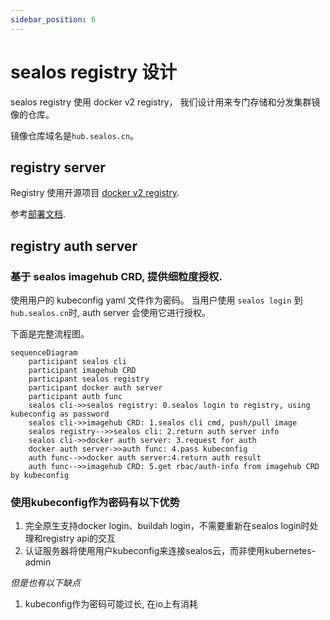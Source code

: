 ```yaml
---
sidebar_position: 6
---
```


# sealos registry 设计

sealos registry 使用 docker v2 registry， 我们设计用来专门存储和分发集群镜像的仓库。

镜像仓库域名是`hub.sealos.cn`。

## registry server

Registry 使用开源项目 [docker v2 registry](https://github.com/distribution/distribution).

参考[部署文档](https://github.com/labring/sealos/blob/main/deploy/registry/README.md).

## registry auth server

### 基于 sealos imagehub CRD, 提供细粒度授权.

使用用户的 kubeconfig yaml 文件作为密码。 当用户使用 `sealos login` 到 `hub.sealos.cn`时, auth server 会使用它进行授权。

下面是完整流程图。

```mermaid
sequenceDiagram
    participant sealos cli
    participant imagehub CRD
    participant sealos registry
    participant docker auth server
    participant auth func
    sealos cli->>sealos registry: 0.sealos login to registry, using kubeconfig as password
    sealos cli->>imagehub CRD: 1.sealos cli cmd, push/pull image
    sealos registry-->>sealos cli: 2.return auth server info
    sealos cli->>docker auth server: 3.request for auth
    docker auth server->>auth func: 4.pass kubeconfig 
    auth func-->>docker auth server:4.return auth result
    auth func-->>imagehub CRD: 5.get rbac/auth-info from imagehub CRD by kubeconfig
```

### 使用kubeconfig作为密码有以下优势

1. 完全原生支持docker login、buildah login，不需要重新在sealos login时处理和registry api的交互
2. 认证服务器将使用用户kubeconfig来连接sealos云，而非使用kubernetes-admin

*但是也有以下缺点*
1. kubeconfig作为密码可能过长, 在io上有消耗
